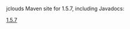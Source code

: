 jclouds Maven site for 1.5.7, including Javadocs:

[1.5.7](http://demobox.github.com/jclouds-maven-site-1.5.7/1.5.7/jclouds-multi/)